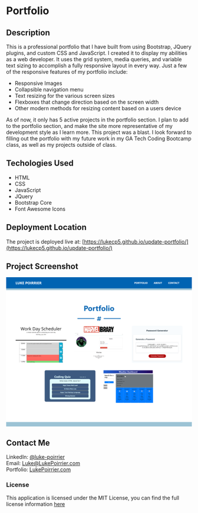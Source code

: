 # Portfolio

## Description
This is a professional portfolio that I have built from using Bootstrap, JQuery plugins, and custom CSS and JavaScript. I created it to display my abilities as a web developer. It uses the grid system, media queries, and variable text sizing to accomplish a fully responsive layout in every way. Just a few of the responsive features of my portfolio include:
- Responsive Images
- Collapsible navigation menu 
- Text resizing for the various screen sizes
- Flexboxes that change direction based on the screen width
- Other modern methods for resizing content based on a users device

As of now, it only has 5 active projects in the portfolio section. I plan to add to the portfolio section, and make the site more representative of my development style as I learn more. This project was a blast. I look forward to filling out the portfolio with my future work in my GA Tech Coding Bootcamp class, as well as my projects outside of class.


## Techologies Used
- HTML
- CSS
- JavaScript
- JQuery
- Bootstrap Core
- Font Awesome Icons

## Deployment Location
The project is deployed live at: [https://lukecp5.github.io/update-portfolio/](https://lukecp5.github.io/update-portfolio/)

## Project Screenshot
![Screenshot of my Portfolio](https://github.com/lukecp5/update-portfolio/blob/main/assets/img/portfolio-ss.png?raw=true)

## Contact Me
LinkedIn: [@luke-poirrier](https://www.linkedin.com/in/luke-poirrier)  
Email: [Luke@LukePoirrier.com](mailto:Luke@LukePoirrier.com)  
Portfolio: [LukePoirrier.com](http://lukepoirrier.com)  

### License
This application is licensed under the MIT License, you can find the full license information [here](https://github.com/lukecp5/Portfolio-Project/blob/main/LICENSE.txt)
